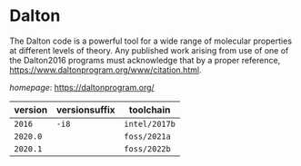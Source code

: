 # Dalton

The Dalton code is a powerful tool for a wide range of molecular properties  at different levels of theory.  Any published work arising from use of one of the Dalton2016 programs  must acknowledge that by a proper reference,  https://www.daltonprogram.org/www/citation.html.

*homepage*: <https://daltonprogram.org/>

version | versionsuffix | toolchain
--------|---------------|----------
``2016`` | ``-i8`` | ``intel/2017b``
``2020.0`` |  | ``foss/2021a``
``2020.1`` |  | ``foss/2022b``
